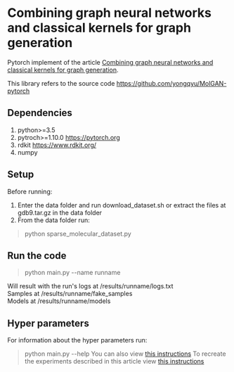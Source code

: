 # Combining graph neural networks and classical kernels for graph generation
Pytorch implement of the article [Combining graph neural networks and classical kernels for graph generation](https://github.com/eran88/graph-kernel/blob/main/Combining%20graph%20neural%20networks%20and%20classical%20kernels%20for%20graph%20generation.pdf).

This library refers to the source code https://github.com/yongqyu/MolGAN-pytorch

## Dependencies
1) python>=3.5
2) pytroch>=1.10.0  https://pytorch.org
3) rdkit  https://www.rdkit.org/
4) numpy

## Setup
Before running:
1) Enter the data folder and run download_dataset.sh or extract the files at gdb9.tar.gz in the data folder
2) From the data folder run:
>python sparse_molecular_dataset.py 

## Run the code
>python main.py --name runname

Will result with the run's logs at /results/runname/logs.txt <br />
Samples at /results/runname/fake_samples <br />
Models at /results/runname/models

## Hyper parameters
For information about the hyper parameters run:
>python main.py --help
You can also view [this instructions](https://github.com/eran88/graph-kernel/blob/main/parameters.pdf)
To recreate the experiments described in this article view [this instructions](https://github.com/eran88/graph-kernel/blob/main/Recommended_setups.pdf)




